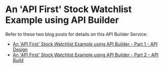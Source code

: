 # An 'API First' Stock Watchlist Example using API Builder

Refer to these two blog posts for details on this API Builder Service:

* [An 'API First' Stock Watchlist Example using API Builder - Part 1 - API Design](https://gist.github.com/lbrenman/c79f186cd58b56a2cd438c2ab7edcdaf)
* [An 'API First' Stock Watchlist Example using API Builder - Part 2 - API Build](https://gist.github.com/lbrenman/c2e5064684c56c14f51bc152523b6ef3)
